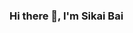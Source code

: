 ### Hi there 👋, I'm Sikai Bai

<!--
White1973/White1973** is a ✨ _special_ ✨ repository because its `README.md` (this file) appears on your GitHub profile.

Here are some ideas to get you started:

- 🔭 I’m currently a Research Assistant (RA) in the Department of Computing (COMP) at Hong Kong Polytechnic University (PolyU), supervised by Prof. Song Guo in PEILab. And I would continue to persue my PH.D here.
